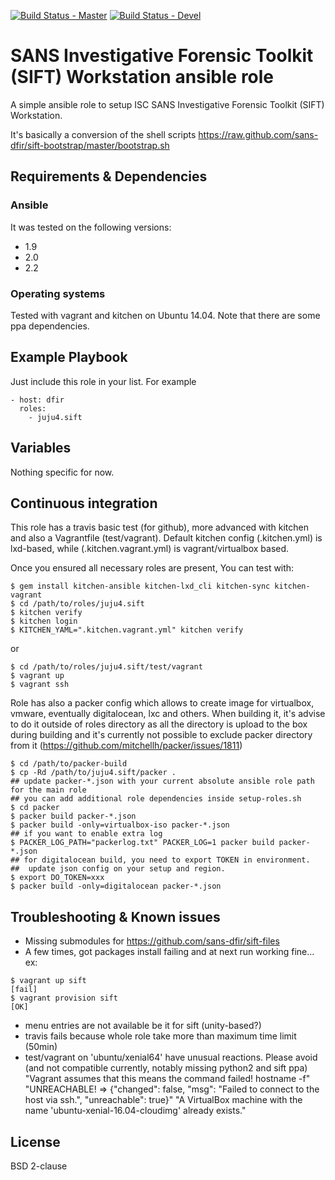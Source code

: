 [![Build Status - Master](https://travis-ci.org/juju4/ansible-sift.svg?branch=master)](https://travis-ci.org/juju4/ansible-sift)
[![Build Status - Devel](https://travis-ci.org/juju4/ansible-sift.svg?branch=devel)](https://travis-ci.org/juju4/ansible-sift/branches)
# SANS Investigative Forensic Toolkit (SIFT) Workstation ansible role

A simple ansible role to setup ISC SANS Investigative Forensic Toolkit (SIFT) Workstation.

It's basically a conversion of the shell scripts
https://raw.github.com/sans-dfir/sift-bootstrap/master/bootstrap.sh

## Requirements & Dependencies

### Ansible
It was tested on the following versions:
 * 1.9
 * 2.0
 * 2.2

### Operating systems

Tested with vagrant and kitchen on Ubuntu 14.04. Note that there are some ppa dependencies.

## Example Playbook

Just include this role in your list.
For example

```
- host: dfir
  roles:
    - juju4.sift
```

## Variables

Nothing specific for now.

## Continuous integration

This role has a travis basic test (for github), more advanced with kitchen and also a Vagrantfile (test/vagrant).
Default kitchen config (.kitchen.yml) is lxd-based, while (.kitchen.vagrant.yml) is vagrant/virtualbox based.

Once you ensured all necessary roles are present, You can test with:
```
$ gem install kitchen-ansible kitchen-lxd_cli kitchen-sync kitchen-vagrant
$ cd /path/to/roles/juju4.sift
$ kitchen verify
$ kitchen login
$ KITCHEN_YAML=".kitchen.vagrant.yml" kitchen verify
```
or
```
$ cd /path/to/roles/juju4.sift/test/vagrant
$ vagrant up
$ vagrant ssh
```

Role has also a packer config which allows to create image for virtualbox, vmware, eventually digitalocean, lxc and others.
When building it, it's advise to do it outside of roles directory as all the directory is upload to the box during building 
and it's currently not possible to exclude packer directory from it (https://github.com/mitchellh/packer/issues/1811)
```
$ cd /path/to/packer-build
$ cp -Rd /path/to/juju4.sift/packer .
## update packer-*.json with your current absolute ansible role path for the main role
## you can add additional role dependencies inside setup-roles.sh
$ cd packer
$ packer build packer-*.json
$ packer build -only=virtualbox-iso packer-*.json
## if you want to enable extra log
$ PACKER_LOG_PATH="packerlog.txt" PACKER_LOG=1 packer build packer-*.json
## for digitalocean build, you need to export TOKEN in environment.
##  update json config on your setup and region.
$ export DO_TOKEN=xxx
$ packer build -only=digitalocean packer-*.json
```

## Troubleshooting & Known issues

* Missing submodules for https://github.com/sans-dfir/sift-files
* A few times, got packages install failing and at next run working fine...
ex:
```
$ vagrant up sift
[fail]
$ vagrant provision sift
[OK]
```
* menu entries are not available be it for sift (unity-based?)
* travis fails because whole role take more than maximum time limit (50min)
* test/vagrant on 'ubuntu/xenial64' have unusual reactions. Please avoid (and not compatible currently, notably missing python2 and sift ppa)
"Vagrant assumes that this means the command failed!
hostname -f"
"UNREACHABLE! => {"changed": false, "msg": "Failed to connect to the host via ssh.", "unreachable": true}"
"A VirtualBox machine with the name 'ubuntu-xenial-16.04-cloudimg' already exists."


## License

BSD 2-clause

